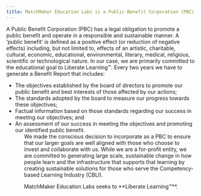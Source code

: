 ```yaml
---
title: MatchMaker Education Labs is a Public Benefit Corporation (PBC)
---
```

A Public Benefit Corporation (PBC) has a legal obligation to promote a public benefit and operate in a responsible and sustainable manner. A ‘public benefit’ is defined as a positive effect (or reduction of negative effects) including, but not limited to, effects of an artistic, charitable, cultural, economic, educational, environmental, literary, medical, religious, scientific or technological nature. In our case, we are primarily committed to the educational goal to Liberate Learning™. Every two years we have to generate a Benefit Report that includes:

<ul>
	<li>The objectives established by the board of directors to promote our public benefit and best interests of those affected by our actions;
	<li>The standards adopted by the board to measure our progress towards these objectives;
	<li>Factual information based on those standards regarding our success in meeting our objectives; and
	<li>An assessment of our success in meeting the objectives and promoting our identified public benefit.
<ul>
We made the conscious decision to incorporate as a PBC to ensure that our larger goals are well aligned with those who choose to invest and collaborate with us. While we are a for-profit entity, we are committed to generating large scale, sustainable change in how people learn and the infrastructure that supports that learning by creating sustainable solutions for those who serve the Competency-based Learning Industry (CBLI).<br/>

<p class="text-center">MatchMaker Education Labs seeks to **Liberate Learning™**.</p>
